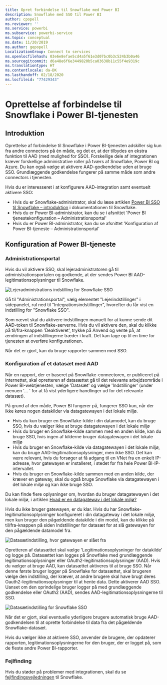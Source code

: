 ```yaml
---
title: Opret forbindelse til Snowflake med Power BI
description: Snowflake med SSO til Power BI
author: cpopell
ms.reviewer: ''
ms.service: powerbi
ms.subservice: powerbi-service
ms.topic: conceptual
ms.date: 11/20/2019
ms.author: gepopell
LocalizationGroup: Connect to services
ms.openlocfilehash: 03e6e8efae5cd4a5f61e3d07bc0b3c524b3b0a46
ms.sourcegitcommit: d6a48e6f6e3449820b5ca03638b11c55f4e9319c
ms.translationtype: HT
ms.contentlocale: da-DK
ms.lasthandoff: 02/18/2020
ms.locfileid: "77429343"
---
```

#  <a name="connecting-to-snowflake-in-power-bi-service"></a>Oprettelse af forbindelse til Snowflake i Power BI-tjenesten

## <a name="introduction"></a>Introduktion

Oprettelse af forbindelse til Snowflake i Power BI-tjenesten adskiller sig kun fra andre connectors på én måde, og det er, at der tilbydes en ekstra funktion til AAD (med mulighed for SSO). Forskellige dele af integrationen kræver forskellige administrative roller på tværs af Snowflake, Power BI og Azure. Du kan også vælge at aktivere AAD-godkendelse uden at bruge SSO. Grundlæggende godkendelse fungerer på samme måde som andre connectors i tjenesten.

Hvis du er interesseret i at konfigurere AAD-integration samt eventuelt aktivere SSO:
* Hvis du er Snowflake-administrator, skal du læse artiklen [Power BI SSO til Snowflake – introduktion](https://docs.snowflake.net/manuals/LIMITEDACCESS/oauth-powerbi.html) i dokumentationen til Snowflake.
* Hvis du er Power BI-administrator, kan du se i afsnittet 'Power BI tjenestekonfiguration – Administrationsportal'
* Hvis du er Power BI-administrator, kan du se afsnittet 'Konfiguration af Power BI-tjeneste – Administrationsportal'

## <a name="power-bi-service-configuration"></a>Konfiguration af Power BI-tjeneste

### <a name="admin-portal"></a>Administrationsportal

Hvis du vil aktivere SSO, skal lejeradministratoren gå til administrationsportalen og godkende, at der sendes Power BI AAD-legitimationsoplysninger til Snowflake.

![Lejeradministrations indstilling for Snowflake SSO](media/service-connect-snowflake/snowflakessotenant.png)

Gå til "Administrationsportal", vælg elementet "Lejerindstillinger" i sidepanelet, rul ned til "Integrationsindstillinger", hvorefter du får vist en indstilling for "Snowflake SSO".

Som nævnt skal du aktivere indstillingen manuelt for at kunne sende dit AAD-token til Snowflake-serverne. Hvis du vil aktivere den, skal du klikke på til/fra-knappen 'Deaktiveret', trykke på Anvend og vente på, at ændringen af indstillingerne træder i kraft. Det kan tage op til en time for tjenesten at overføre konfigurationen.

Når det er gjort, kan du bruge rapporter sammen med SSO.

### <a name="configuring-a-dataset-with-aad"></a>Konfiguration af et datasæt med AAD

Når en rapport, der er baseret på Snowflake-connectoren, er publiceret på internettet, skal opretteren af datasættet gå til det relevante arbejdsområde i Power BI-webtjenesten, vælge 'Datasæt' og vælge 'Indstillinger' (under menuen '... ' for at få vist yderligere handlinger ud for det relevante datasæt).

På grund af den måde, Power BI fungerer på, fungerer SSO kun, når der ikke køres nogen datakilder via datagatewayen i det lokale miljø.

* Hvis du kun bruger en Snowflake-kilde i din datamodel, kan du bruge SSO, hvis du vælger ikke at bruge datagatewayen i det lokale miljø
* Hvis du bruger en Snowflake-kilde sammen med en anden kilde, kan du bruge SSO, hvis ingen af kilderne bruger datagatewayen i det lokale miljø
* Hvis du bruger en Snowflake-kilde via datagatewayen i det lokale miljø, kan du bruge AAD-legitimationsoplysninger, men ikke SSO. Det kan være relevant, hvis du forsøger at få adgang til en VNet fra en enkelt IP-adresse, hvor gatewayen er installeret, i stedet for fra hele Power BI-IP-intervallet.
* Hvis du bruger en Snowflake-kilde sammen med en anden kilde, der kræver en gateway, skal du også bruge Snowflake via datagatewayen i det lokale miljø og kan ikke bruge SSO.

Du kan finde flere oplysninger om, hvordan du bruger datagatewayen i det lokale miljø, i artiklen [Hvad er en datagateway i det lokale miljø?](https://docs.microsoft.com/power-bi/service-gateway-onprem)

Hvis du ikke bruger gatewayen, er du klar. Hvis du har Snowflake-legitimationsoplysninger konfigureret i din datagateway i det lokale miljø, men kun bruger den pågældende datakilde i din model, kan du klikke på til/fra-knappen på siden Indstillinger for datasæt for at slå gatewayen for den pågældende datamodel fra.

![Datasætindstilling, hvor gatewayen er slået fra](media/service-connect-snowflake/snowflake_gateway_toggle_off.png)

Opretteren af datasættet skal vælge 'Legitimationsoplysninger for datakilde' og logge på. Datasættet kan logges på Snowflake med grundlæggende legitimationsoplysninger eller OAuth2-legitimationsoplysninger (AAD). Hvis du vælger at bruge AAD, kan datasættet aktiveres til at bruge SSO. Når denne første bruger logger på Snowflake for datasættet, skal brugeren vælge den indstilling, der kræver, at andre brugere skal have brugt deres Oauth2-legitimationsoplysninger til at hente data. Dette aktiverer AAD SSO. Uanset om den oprindelige bruger logger på med grundlæggende godkendelse eller OAuth2 (AAD), sendes AAD-legitimationsoplysningerne til SSO. 

![Datasætindstilling for Snowflake SSO](media/service-connect-snowflake/snowflakessocredui.png)

Når det er gjort, skal eventuelle yderligere brugere automatisk bruge AAD-godkendelsen til at oprette forbindelse til data fra det pågældende Snowflake-datasæt.

Hvis du vælger ikke at aktivere SSO, anvender de brugere, der opdaterer rapporten, legitimationsoplysningerne for den bruger, der er logget på, som de fleste andre Power BI-rapporter.

### <a name="troubleshooting"></a>Fejlfinding

Hvis du støder på problemer med integrationen, skal du se [fejlfindingsvejledningen](https://docs.snowflake.net/manuals/LIMITEDACCESS/oauth-powerbi.html#troubleshooting) til Snowflake.

